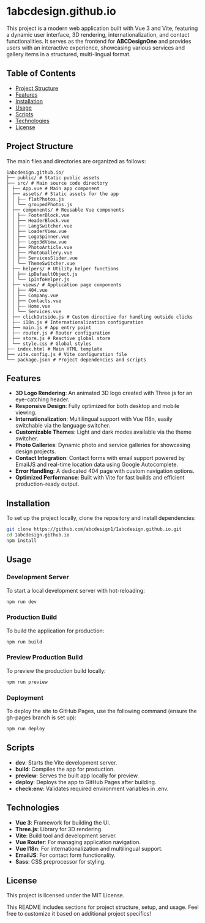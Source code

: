 # 1abcdesign.github.io

This project is a modern web application built with Vue 3 and Vite, featuring a dynamic user interface, 3D rendering, internationalization, and contact functionalities. It serves as the frontend for **ABCDesignOne** and provides users with an interactive experience, showcasing various services and gallery items in a structured, multi-lingual format.

## Table of Contents

- [Project Structure](#project-structure)
- [Features](#features)
- [Installation](#installation)
- [Usage](#usage)
- [Scripts](#scripts)
- [Technologies](#technologies)
- [License](#license)

## Project Structure

The main files and directories are organized as follows:
```arduino
1abcdesign.github.io/
├── public/ # Static public assets
├── src/ # Main source code directory
│ ├── App.vue # Main app component
│ ├── assets/ # Static assets for the app
│ │ ├── flatPhotos.js
│ │ └── groupedPhotos.js
│ ├── components/ # Reusable Vue components
│ │ ├── FooterBlock.vue
│ │ ├── HeaderBlock.vue
│ │ ├── LangSwitcher.vue
│ │ ├── LoaderView.vue
│ │ ├── LogoSpinner.vue
│ │ ├── Logo3dView.vue
│ │ ├── PhotoArticle.vue
│ │ ├── PhotoGallery.vue
│ │ ├── ServicesSlider.vue
│ │ └── ThemeSwitcher.vue
│ ├── helpers/ # Utility helper functions
│ │ ├── ipDefaultObject.js
│ │ └── ipInfoHelper.js
│ ├── views/ # Application page components
│ │ ├── 404.vue
│ │ ├── Company.vue
│ │ ├── Contacts.vue
│ │ ├── Home.vue
│ │ └── Services.vue
│ ├── clickOutside.js # Custom directive for handling outside clicks
│ ├── i18n.js # Internationalization configuration
│ ├── main.js # App entry point
│ ├── router.js # Router configuration
│ ├── store.js # Reactive global store
│ └── style.css # Global styles
├── index.html # Main HTML template
├── vite.config.js # Vite configuration file
└── package.json # Project dependencies and scripts
```

## Features

- **3D Logo Rendering**: An animated 3D logo created with Three.js for an eye-catching header.
- **Responsive Design**: Fully optimized for both desktop and mobile viewing.
- **Internationalization**: Multilingual support with Vue I18n, easily switchable via the language switcher.
- **Customizable Themes**: Light and dark modes available via the theme switcher.
- **Photo Galleries**: Dynamic photo and service galleries for showcasing design projects.
- **Contact Integration**: Contact forms with email support powered by EmailJS and real-time location data using Google Autocomplete.
- **Error Handling**: A dedicated 404 page with custom navigation options.
- **Optimized Performance**: Built with Vite for fast builds and efficient production-ready output.

## Installation

To set up the project locally, clone the repository and install dependencies:

```bash
git clone https://github.com/abcdesign1/1abcdesign.github.io.git
cd 1abcdesign.github.io
npm install
```

## Usage

### Development Server

To start a local development server with hot-reloading:

```bash
npm run dev
```

### Production Build

To build the application for production:

```bash
npm run build
```

### Preview Production Build

To preview the production build locally:

```bash
npm run preview
```

### Deployment

To deploy the site to GitHub Pages, use the following command (ensure the gh-pages branch is set up):

```bash
npm run deploy
```

## Scripts

- **dev**: Starts the Vite development server.
- **build**: Compiles the app for production.
- **preview**: Serves the built app locally for preview.
- **deploy**: Deploys the app to GitHub Pages after building.
- **check:env**: Validates required environment variables in .env.

## Technologies

- **Vue 3**: Framework for building the UI.
- **Three.js**: Library for 3D rendering.
- **Vite**: Build tool and development server.
- **Vue Router**: For managing application navigation.
- **Vue I18n**: For internationalization and multilingual support.
- **EmailJS**: For contact form functionality.
- **Sass**: CSS preprocessor for styling.

## License

This project is licensed under the MIT License.

This README includes sections for project structure, setup, and usage. Feel free to customize it based on additional project specifics!
